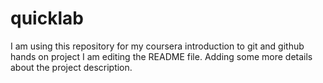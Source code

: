 # quicklab
I am using this repository for my coursera introduction to git and github hands on project 
I am editing the README file. Adding some more details about the project description.
